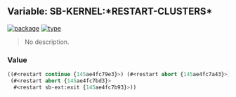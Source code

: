 ## Variable: SB-KERNEL:\*RESTART-CLUSTERS\*
[![package](https://img.shields.io/badge/Package-SB--KERNEL-5f9ea0.svg?style=social&colorA=999999)](../) [![type](https://img.shields.io/badge/Type-Variable-5f9ea0.svg?style=social&colorA=999999)](../#variable) 

> No description.

### Value
```cl
((#<restart continue {145ae4fc79e3}>) (#<restart abort {145ae4fc7a43}>)
 (#<restart abort {145ae4fc7bd3}>
  #<restart sb-ext:exit {145ae4fc7b93}>))
```

